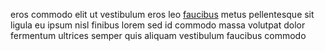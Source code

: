 eros commodo elit ut vestibulum eros leo [faucibus](generated_webpages/nisi7.md)
metus pellentesque sit ligula eu ipsum nisl finibus lorem sed id commodo massa
volutpat dolor fermentum ultrices semper quis aliquam vestibulum faucibus
commodo